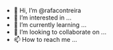 - 👋 Hi, I’m @rafacontreira
- 👀 I’m interested in ...
- 🌱 I’m currently learning ...
- 💞️ I’m looking to collaborate on ...
- 📫 How to reach me ...

<!---
rafacontreira/rafacontreira is a ✨ special ✨ repository because its `README.md` (this file) appears on your GitHub profile.
You can click the Preview link to take a look at your changes.
--->
